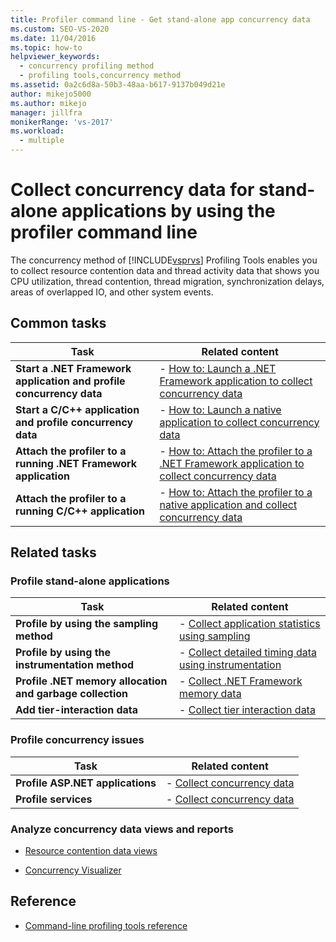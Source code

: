 ```yaml
---
title: Profiler command line - Get stand-alone app concurrency data
ms.custom: SEO-VS-2020
ms.date: 11/04/2016
ms.topic: how-to
helpviewer_keywords: 
  - concurrency profiling method
  - profiling tools,concurrency method
ms.assetid: 0a2c6d8a-50b3-48aa-b617-9137b049d21e
author: mikejo5000
ms.author: mikejo
manager: jillfra
monikerRange: 'vs-2017'
ms.workload: 
  - multiple
---
```

# Collect concurrency data for stand-alone applications by using the profiler command line
The concurrency method of [!INCLUDE[vsprvs](../code-quality/includes/vsprvs_md.md)] Profiling Tools enables you to collect resource contention data and thread activity data that shows you CPU utilization, thread contention, thread migration, synchronization delays, areas of overlapped IO, and other system events.

## Common tasks

|Task|Related content|
|----------|---------------------|
|**Start a .NET Framework application and profile concurrency data**|-   [How to: Launch a .NET Framework application to collect concurrency data](../profiling/how-to-launch-a-stand-alone-dotnet-framework-app-to-collect-concurrency-data.md)|
|**Start a C/C++ application and profile concurrency data**|-   [How to: Launch a native application to collect concurrency data](../profiling/how-to-launch-a-stand-alone-native-application-to-collect-concurrency-data.md)|
|**Attach the profiler to a running .NET Framework application**|-   [How to: Attach the profiler to a .NET Framework application to collect concurrency data](../profiling/how-to-attach-the-profiler-to-a-dotnet-app-and-collect-concurrency-data.md)|
|**Attach the profiler to a running C/C++ application**|-   [How to: Attach the profiler to a native application and collect concurrency data](../profiling/how-to-attach-the-profiler-to-a-native-app-and-collect-concurrency-data.md)|

## Related tasks

### Profile stand-alone applications

|Task|Related content|
|----------|---------------------|
|**Profile by using the sampling method**|-   [Collect application statistics using sampling](../profiling/collecting-application-statistics-for-stand-alone-applications.md)|
|**Profile by using the instrumentation method**|-   [Collect detailed timing data using instrumentation](../profiling/collecting-detailed-timing-data-for-a-stand-alone-application.md)|
|**Profile .NET memory allocation and garbage collection**|-   [Collect .NET Framework memory data](../profiling/collecting-dotnet-framework-memory-data-for-stand-alone-applications.md)|
|**Add tier-interaction data**|-   [Collect tier interaction data](../profiling/adding-tier-interaction-data-from-the-command-line.md)|

### Profile concurrency issues

|Task|Related content|
|----------|---------------------|
|**Profile ASP.NET applications**|-   [Collect concurrency data](../profiling/collecting-concurrency-data-for-an-aspnet-web-application.md)|
|**Profile services**|-   [Collect concurrency data](../profiling/collecting-concurrency-data-for-a-service-by-using-the-profiler-command-line.md)|

### Analyze concurrency data views and reports
- [Resource contention data views](../profiling/resource-contention-data-views.md)

- [Concurrency Visualizer](../profiling/concurrency-visualizer.md)

## Reference
- [Command-line profiling tools reference](../profiling/command-line-profiling-tools-reference.md)
